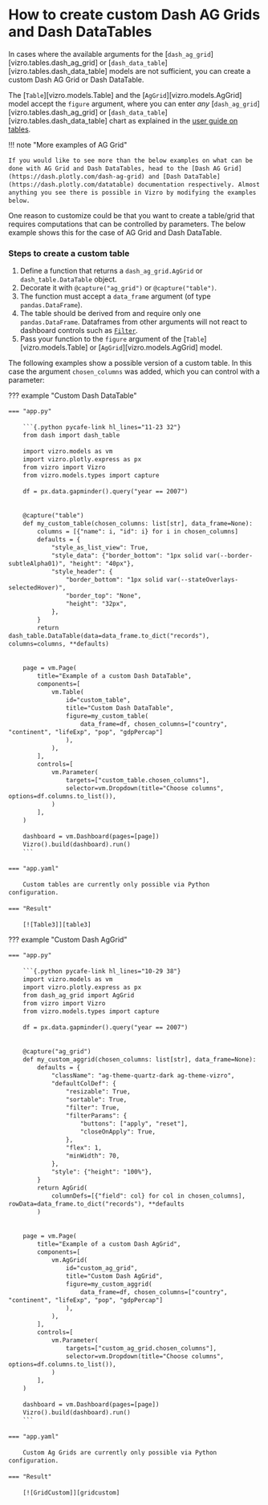 # How to create custom Dash AG Grids and Dash DataTables

In cases where the available arguments for the [`dash_ag_grid`][vizro.tables.dash_ag_grid] or [`dash_data_table`][vizro.tables.dash_data_table] models are not sufficient, you can create a custom Dash AG Grid or Dash DataTable.

The [`Table`][vizro.models.Table] and the [`AgGrid`][vizro.models.AgGrid] model accept the `figure` argument, where you can enter _any_ [`dash_ag_grid`][vizro.tables.dash_ag_grid] or [`dash_data_table`][vizro.tables.dash_data_table] chart as explained in the [user guide on tables](table.md).

!!! note "More examples of AG Grid"

    If you would like to see more than the below examples on what can be done with AG Grid and Dash DataTables, head to the [Dash AG Grid](https://dash.plotly.com/dash-ag-grid) and [Dash DataTable](https://dash.plotly.com/datatable) documentation respectively. Almost anything you see there is possible in Vizro by modifying the examples below.

One reason to customize could be that you want to create a table/grid that requires computations that can be controlled by parameters. The below example shows this for the case of AG Grid and Dash DataTable.

### Steps to create a custom table

1. Define a function that returns a `dash_ag_grid.AgGrid` or `dash_table.DataTable` object.
1. Decorate it with `@capture("ag_grid")` or `@capture("table")`.
1. The function must accept a `data_frame` argument (of type `pandas.DataFrame`).
1. The table should be derived from and require only one `pandas.DataFrame`. Dataframes from other arguments will not react to dashboard controls such as [`Filter`](filters.md).
1. Pass your function to the `figure` argument of the [`Table`][vizro.models.Table] or [`AgGrid`][vizro.models.AgGrid] model.

The following examples show a possible version of a custom table. In this case the argument `chosen_columns` was added, which you can control with a parameter:

??? example "Custom Dash DataTable"

    === "app.py"

        ```{.python pycafe-link hl_lines="11-23 32"}
        from dash import dash_table

        import vizro.models as vm
        import vizro.plotly.express as px
        from vizro import Vizro
        from vizro.models.types import capture

        df = px.data.gapminder().query("year == 2007")


        @capture("table")
        def my_custom_table(chosen_columns: list[str], data_frame=None):
            columns = [{"name": i, "id": i} for i in chosen_columns]
            defaults = {
                "style_as_list_view": True,
                "style_data": {"border_bottom": "1px solid var(--border-subtleAlpha01)", "height": "40px"},
                "style_header": {
                    "border_bottom": "1px solid var(--stateOverlays-selectedHover)",
                    "border_top": "None",
                    "height": "32px",
                },
            }
            return dash_table.DataTable(data=data_frame.to_dict("records"), columns=columns, **defaults)


        page = vm.Page(
            title="Example of a custom Dash DataTable",
            components=[
                vm.Table(
                    id="custom_table",
                    title="Custom Dash DataTable",
                    figure=my_custom_table(
                        data_frame=df, chosen_columns=["country", "continent", "lifeExp", "pop", "gdpPercap"]
                    ),
                ),
            ],
            controls=[
                vm.Parameter(
                    targets=["custom_table.chosen_columns"],
                    selector=vm.Dropdown(title="Choose columns", options=df.columns.to_list()),
                )
            ],
        )

        dashboard = vm.Dashboard(pages=[page])
        Vizro().build(dashboard).run()
        ```

    === "app.yaml"

        Custom tables are currently only possible via Python configuration.

    === "Result"

        [![Table3]][table3]

??? example "Custom Dash AgGrid"

    === "app.py"

        ```{.python pycafe-link hl_lines="10-29 38"}
        import vizro.models as vm
        import vizro.plotly.express as px
        from dash_ag_grid import AgGrid
        from vizro import Vizro
        from vizro.models.types import capture

        df = px.data.gapminder().query("year == 2007")


        @capture("ag_grid")
        def my_custom_aggrid(chosen_columns: list[str], data_frame=None):
            defaults = {
                "className": "ag-theme-quartz-dark ag-theme-vizro",
                "defaultColDef": {
                    "resizable": True,
                    "sortable": True,
                    "filter": True,
                    "filterParams": {
                        "buttons": ["apply", "reset"],
                        "closeOnApply": True,
                    },
                    "flex": 1,
                    "minWidth": 70,
                },
                "style": {"height": "100%"},
            }
            return AgGrid(
                columnDefs=[{"field": col} for col in chosen_columns], rowData=data_frame.to_dict("records"), **defaults
            )


        page = vm.Page(
            title="Example of a custom Dash AgGrid",
            components=[
                vm.AgGrid(
                    id="custom_ag_grid",
                    title="Custom Dash AgGrid",
                    figure=my_custom_aggrid(
                        data_frame=df, chosen_columns=["country", "continent", "lifeExp", "pop", "gdpPercap"]
                    ),
                ),
            ],
            controls=[
                vm.Parameter(
                    targets=["custom_ag_grid.chosen_columns"],
                    selector=vm.Dropdown(title="Choose columns", options=df.columns.to_list()),
                )
            ],
        )

        dashboard = vm.Dashboard(pages=[page])
        Vizro().build(dashboard).run()
        ```

    === "app.yaml"

        Custom Ag Grids are currently only possible via Python configuration.

    === "Result"

        [![GridCustom]][gridcustom]

[gridcustom]: ../../assets/user_guides/table/custom_grid.png
[table3]: ../../assets/user_guides/table/custom_table.png

